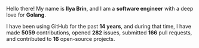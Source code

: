 Hello there! My name is **Ilya Brin**, and I am a **software engineer** with a deep love for **Golang**.

I have been using GitHub for the past **14 years**, and during that time, I have made **5059** contributions, opened **282** issues, submitted **166** pull requests, and contributed to **16** open-source projects.
